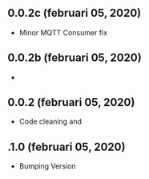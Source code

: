 ## 0.0.2c (februari 05, 2020)
  - Minor MQTT Consumer fix

## 0.0.2b (februari 05, 2020)
- 

## 0.0.2 (februari 05, 2020)
- Code cleaning and 

## .1.0 (februari 05, 2020)
- Bumping Version

